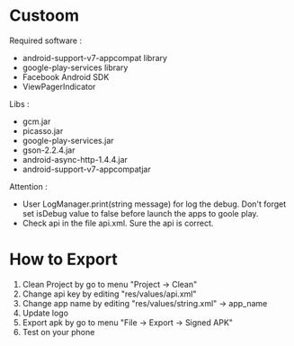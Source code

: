 Custoom
============

Required software :

- android-support-v7-appcompat library
- google-play-services library
- Facebook Android SDK
- ViewPagerIndicator

Libs :
- gcm.jar
- picasso.jar
- google-play-services.jar
- gson-2.2.4.jar
- android-async-http-1.4.4.jar
- android-support-v7-appcompatjar


Attention :
- User LogManager.print(string message) for log the debug. Don't forget set isDebug value to false before launch the apps to goole play.
- Check api in the file api.xml. Sure the api is correct.

How to Export
===============

1. Clean Project by go to menu "Project -> Clean"
2. Change api key by editing "res/values/api.xml"
3. Change app name by editing "res/values/string.xml" -> app_name
4. Update logo
5. Export apk by go to menu "File -> Export -> Signed APK"
6. Test on your phone